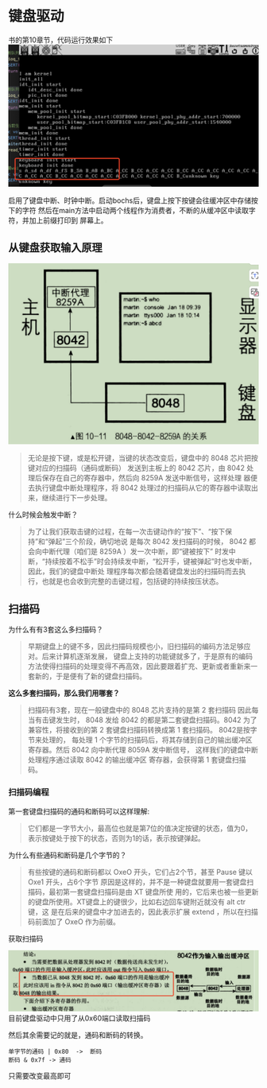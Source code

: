 
# 键盘驱动

书的第10章节，代码运行效果如下
![ok](img/keyboard_ok.png)

启用了键盘中断、时钟中断。启动bochs后，键盘上按下按键会往缓冲区中存储按下的字符
然后在main方法中启动两个线程作为消费者，不断的从缓冲区中读取字符，并加上前缀打印到
屏幕上。



## 从键盘获取输入原理

![keyboard_rel](img/keyboard_rel.png)


> 无论是按下键，或是松开键，当键的状态改变后，键盘中的 8048 芯片把按键对应的扫描码（通码或断码）
发送到主板上的 8042 芯片，由 8042 处理后保存在自己的寄存器中，然后向 8259A 发送中断信号，这样处理
器便去执行键盘中断处理程序，将 8042 处理过的扫描码从它的寄存器中读取出来，继续进行下一步处理。


什么时候会触发中断？
> 为了让我们获取击键的过程，在每一次击键动作的“按下”、“按下保持”和“弹起”三个阶段，确切地说
是每次 8042 发扫描码的时候， 8042 都会向中断代理（咱们是 8259A ）发一次中断，即“键被按下”
时发中断，“持续按着不松手”时会持续发中断，“松开手，键被弹起”时也发中断，因此，我们的键盘中断处
理程序每次都会随着键盘发出的扫描码而去执行，也就是也会收到完整的击键过程，包括键的持续按压状态。


## 扫描码

为什么有有3套这么多扫描码？
> 早期键盘上的键不多，因此扫描码规模也小，旧扫描码的编码方法足够应对。后来计算机逐渐发展，
键盘上支持的功能键就多了，于是原有的编码方法使得扫描码的处理变得不再高效，因此要跟着扩充、更新或者重新来一套新的，于是便有了新的键盘扫描码。


**这么多套扫描码，那么我们用哪套？**

>扫描码有3套，现在一般键盘中的 8048 芯片支持的是第 2 套扫描码 因此每当有击键发生时， 8048
发给 8042 的都是第二套键盘扫描码。8042 为了兼容性，将接收到的第 2 套键盘扫描码转换成第 1 套扫描码。 8042是按字节来处理的，
每处理 1 个字节的扫描码后，将其存储到自己的输出缓冲区寄存器。然后 8042 向中断代理 8059A 发中断信号，
这样我们的键盘中断处理程序通过读取 8042 的输出缓冲区 寄存器，会获得第 1 套键盘扫描码。


### 扫描码编程

第一套键盘扫描码的通码和断码可以这样理解:  
> 它们都是一字节大小，最高位也就是第7位的值决定按键的状态，值为0，表示按键处于按下的状态，否则为1的话，表示按键弹起。


为什么有些通码和断码是几个字节的？
>有些按键的通码和断码都以 OxeO 开头，它们占2个节，甚至 Pause 键以 Oxe1 开头，占6个字节
原因是这样的，并不是一种键盘就要用一套键盘扫描码，最初第一套键盘扫描码是由 XT 键盘所使
用的，它后来也被一些更新的键盘所使用。XT键盘上的键很少，比如右边回车键附近就没有 alt ctr 键，这
是在后来的键盘中才加进去的，因此表示扩展 extend ，所以在扫描码前面加了 OxeO 作为前缀。


获取扫描码

![8042_in](img/keyboard_8042.png)
目前键盘驱动中只用了从0x60端口读取扫描码

然后其余需要记的就是，通码和断码的转换。
```text
单字节的通码 | 0x80  ->  断码
断码 & 0x7f -> 通码
```
只需要改变最高即可

